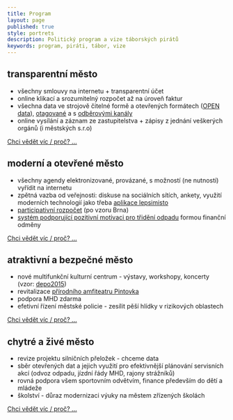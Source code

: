 ```yaml
---
title: Program
layout: page
published: true
style: portrets
description: Politický program a vize táborských pirátů
keywords: program, piráti, tábor, vize
---
```


## transparentní město
- všechny smlouvy na internetu + transparentní účet
- online klikací a srozumitelný rozpočet až na úroveň faktur
- všechna data ve strojově čitelné formě a otevřených formátech ([OPEN data](https://cs.wikipedia.org/wiki/Otev%C5%99en%C3%A1_data)), [otagované](http://wiki.knihovna.cz/index.php/Tagging) a s [odběrovými kanály](https://cs.wikipedia.org/wiki/RSS)
- online vysílání a záznam ze zastupitelstva + zápisy z jednání veškerých orgánů (i městských s.r.o)

<a href="javascript:void" onClick="$('#pilir1').toggle()">
  Chci vědět víc / proč? ...
</a>
<div id="pilir1" style="display:none" markdown="1">
  Transparence je stav, kdy není potřeba žádat o žádnou informaci, protože všechny jsou volně a přehledně k dispozici.
  Tomu se chceme přiblížit jako jen to je možné.

  Transparence buduje důvěru mezi občany a institucemi.
  Důvěřuj ale prověřuj a proto je potřeba mít vše k dispozici.
  A kde jinde než na internetu.
</div>

## moderní a otevřené město
- všechny agendy elektronizované, provázané, s možností (ne nutností) vyřídit na internetu
- zpětná vazba od veřejnosti: diskuse na sociálních sítích, ankety, využití moderních technologií jako třeba [aplikace lepsimisto](http://lepsimisto.cz)
- [participativní rozpočet](http://participativnirozpocet.cz/) (po vzoru Brna)
- [systém podporující pozitivní motivaci pro třidění odpadu](https://www.energyglobe.cz/-a100247--MZiHZaYz/inteligentni-system-nakladani-s-odpady) formou finanční odměny

<a href="javascript:void" onClick="$('#pilir2').toggle()">
  Chci vědět víc / proč? ...
</a>
<div id="pilir2" style="display:none" markdown="1">
  Chytré město nebo dnes tzv. [smart city](https://cs.wikipedia.org/wiki/Smart_City) nejsou předražené lavičky.
  Je to způsob, jak využít moderní technologie, jak sbírat data a adekvatně na ně reagovat. Nemusí to být jen [inteligentní veřejné osvětlení](https://youtu.be/fxEG0NDhogg?t=8) s detekcí pohubu a automatickým pohasínáním.

  Po světě běhá spoustu nápadů.
  Jde o to je sledovat, inspirovat se a především spolupracovat.
</div>

## atraktivní a bezpečné město
- nové multifunkční kulturní centrum - výstavy, workshopy, koncerty (vzor: [depo2015](https://www.depo2015.cz/))
- revitalizace [přírodního amfiteatru Pintovka](https://en.mapy.cz/zakladni?x=14.6509106&y=49.4055455&z=19&m3d=1&height=180&yaw=14.31&pitch=-31.874&3dr=1&pano=1&base=ophoto)
- podpora MHD zdarma
- efetivní řízení městské policie - zesílit pěší hlídky v rizikových oblastech

<a href="javascript:void" onClick="$('#pilir3').toggle()">
  Chci vědět víc / proč? ...
</a>
<div id="pilir3" style="display:none" markdown="1">

Pro zvýšení přitažlivosti města (nejen pro turisty) lze udělat mnohem víc.
Stačí se rozhlédnout a prostě ["okopírovat"](https://wiki.pirati.cz/copyheart) dobré nápady:
 - [senior cohousing](https://cs.wikipedia.org/wiki/Cohousing) (s realizací spjatá architektonická soutěž studentů s důrazem na co nejjednodušší konstrukci a cenu a tudíž maximalizaci kapacity)
 - na významných lokalitách WIFI zdarma
 - pro turisty ve světě bězné [uzamykatelné skříně na dobíjení mobilních telefonů](http://www.charge-box.cz/cs/)
 - vyhrazené, striktně oddělené jízdní pruhy pro kola
 - s čím dalším přijdou lidé až dostanou slovo? Určitě to bude bomba! :)
</div>

## chytré a živé město
- revize projektu silničních přeložek - chceme data
- sběr otevřených dat a jejich využití pro efektivnější plánování servisních akcí (odvoz odpadu, jízdní řády MHD, rajony strážníků)
- rovná podpora všem sportovním odvětvím, finance především do dětí a mládeže
- školství - důraz modernizaci výuky na městem zřízených školách

<a href="javascript:void" onClick="$('#pilir4').toggle()">
  Chci vědět víc / proč? ...
</a>
<div id="pilir4" style="display:none" markdown="1">
- kulturní akce - podpora neziskových a alternativních akcí, mainstream akce město můžezáštita města nad .
- podpora činnosti spolků - spíše než finance, zapůjčky prostor na činnost
</div>
